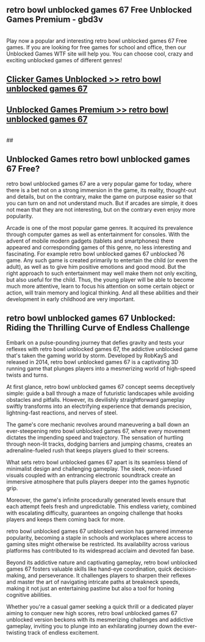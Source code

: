 ## retro bowl unblocked games 67 Free Unblocked Games Premium - gbd3v <br>
<br>
Play now a popular and interesting retro bowl unblocked games 67 Free games. If you are looking for free games for school and office, then our Unblocked Games WTF site will help you. You can choose cool, crazy and exciting unblocked games of different genres!


##  [Clicker Games Unblocked >> retro bowl unblocked games 67](http://freeplayer.one?title=retro_bowl_unblocked_games_67&ref=05)

##  [Unblocked Games Premium >> retro bowl unblocked games 67](http://freeplayer.one?title=retro_bowl_unblocked_games_67&ref=05)
  <br>
  ##



## Unblocked Games retro bowl unblocked games 67 Free?

retro bowl unblocked games 67 are a very popular game for today, where there is a bet not on a strong immersion in the game, its reality, thought-out and details, but on the contrary, make the game on purpose easier so that you can turn on and not understand much. But if arcades are simple, it does not mean that they are not interesting, but on the contrary even enjoy more popularity.

Arcade is one of the most popular game genres. It acquired its prevalence through computer games as well as entertainment for consoles. With the advent of mobile modern gadgets (tablets and smartphones) there appeared and corresponding games of this genre, no less interesting and fascinating. For example retro bowl unblocked games 67 unblocked 76 game. Any such game is created primarily to entertain the child (or even the adult), as well as to give him positive emotions and good mood. But the right approach to such entertainment may well make them not only exciting, but also useful for the child. Thus, the young player will be able to become much more attentive, learn to focus his attention on some certain object or action, will train memory and logical thinking. And all these abilities and their development in early childhood are very important.

##  retro bowl unblocked games 67 Unblocked: Riding the Thrilling Curve of Endless Challenge

Embark on a pulse-pounding journey that defies gravity and tests your reflexes with retro bowl unblocked games 67, the addictive unblocked game that's taken the gaming world by storm. Developed by RobKayS and released in 2014, retro bowl unblocked games 67 is a captivating 3D running game that plunges players into a mesmerizing world of high-speed twists and turns.

At first glance, retro bowl unblocked games 67 concept seems deceptively simple: guide a ball through a maze of futuristic landscapes while avoiding obstacles and pitfalls. However, its devilishly straightforward gameplay swiftly transforms into an electrifying experience that demands precision, lightning-fast reactions, and nerves of steel.

The game's core mechanic revolves around maneuvering a ball down an ever-steepening retro bowl unblocked games 67, where every movement dictates the impending speed and trajectory. The sensation of hurtling through neon-lit tracks, dodging barriers and jumping chasms, creates an adrenaline-fueled rush that keeps players glued to their screens.

What sets retro bowl unblocked games 67 apart is its seamless blend of minimalist design and challenging gameplay. The sleek, neon-infused visuals coupled with an entrancing electronic soundtrack create an immersive atmosphere that pulls players deeper into the games hypnotic grip.

Moreover, the game's infinite procedurally generated levels ensure that each attempt feels fresh and unpredictable. This endless variety, combined with escalating difficulty, guarantees an ongoing challenge that hooks players and keeps them coming back for more.

retro bowl unblocked games 67 unblocked version has garnered immense popularity, becoming a staple in schools and workplaces where access to gaming sites might otherwise be restricted. Its availability across various platforms has contributed to its widespread acclaim and devoted fan base.

Beyond its addictive nature and captivating gameplay, retro bowl unblocked games 67 fosters valuable skills like hand-eye coordination, quick decision-making, and perseverance. It challenges players to sharpen their reflexes and master the art of navigating intricate paths at breakneck speeds, making it not just an entertaining pastime but also a tool for honing cognitive abilities.

Whether you're a casual gamer seeking a quick thrill or a dedicated player aiming to conquer new high scores, retro bowl unblocked games 67 unblocked version beckons with its mesmerizing challenges and addictive gameplay, inviting you to plunge into an exhilarating journey down the ever-twisting track of endless excitement.